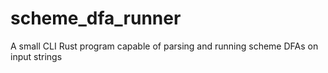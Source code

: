 # scheme_dfa_runner
A small CLI Rust program capable of parsing and running scheme DFAs on input strings
